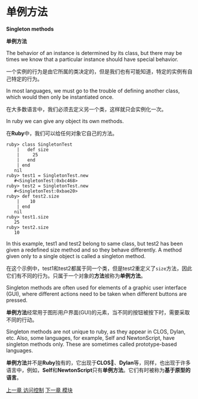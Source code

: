 # 单例方法
**Singleton methods**

 **单例方法**

The behavior of an instance is determined by its class, but there may be times we know that a particular instance should have special behavior. 

一个实例的行为是由它所属的类决定的，但是我们也有可能知道，特定的实例有自己特定的行为。

In most languages, we must go to the trouble of defining another class, which would then only be instantiated once. 

在大多数语言中，我们必须去定义另一个类，这样就只会实例化一次。

In ruby we can give any object its own methods.

在**Ruby**中，我们可以给任何对象它自己的方法。

```
ruby> class SingletonTest
    |   def size
    |     25
    |   end
    | end
   nil
ruby> test1 = SingletonTest.new
   #<SingletonTest:0xbc468>
ruby> test2 = SingletonTest.new
   #<SingletonTest:0xbae20>
ruby> def test2.size
    |    10
    | end
   nil
ruby> test1.size
   25
ruby> test2.size
   10
```

In this example, test1 and test2 belong to same class, but test2 has been given a redefined size method and so they behave differently. A method given only to a single object is called a singleton method.

在这个示例中，test1和test2都属于同一个类，但是test2重定义了`size`方法，因此它们有不同的行为。只属于一个对象的**方法**被称为**单例方法**。

Singleton methods are often used for elements of a graphic user interface (GUI), where different actions need to be taken when different buttons are pressed.

**单例方法**经常用于图形用户界面(GUI)的元素，当不同的按钮被按下时，需要采取不同的行动。

Singleton methods are not unique to ruby, as they appear in CLOS, Dylan, etc. Also, some languages, for example, Self and NewtonScript, have singleton methods only. These are sometimes called prototype-based languages.

**单例方法**并不是**Ruby**独有的，它出现于**CLOS**、**Dylan**等，同样，也出现于许多语言中，例如，**Self**和**NewtonScript**只有**单例方法**。它们有时被称为**基于原型的语言**。

[上一章 访问控制](./accesscontrol.md "Access control")
[下一章 模块](./modules.md "Modules")
